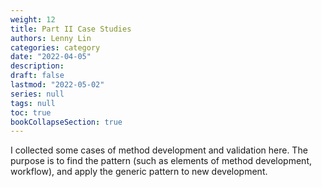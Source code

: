 ```yaml
---
weight: 12
title: Part II Case Studies
authors: Lenny Lin
categories: category
date: "2022-04-05"
description: 
draft: false
lastmod: "2022-05-02"
series: null
tags: null
toc: true
bookCollapseSection: true
---
```


I collected some cases of method development and validation here.  The purpose is to find the pattern (such as elements of method development, workflow), and apply the generic pattern to new development.

<!--more-->

